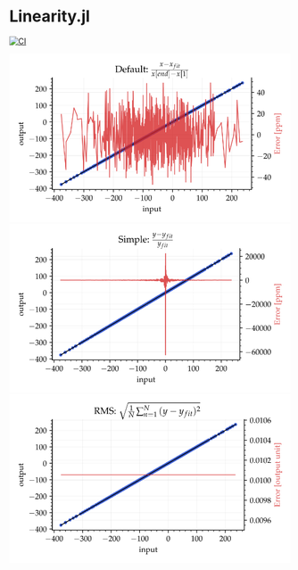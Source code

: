 # Linearity.jl

[![CI](https://github.com/gabriellnuness/Linearity.jl/actions/workflows/ci.yml/badge.svg)](https://github.com/gabriellnuness/Linearity.jl/actions/workflows/ci.yml)


![image](doc/ex_default.svg)
![image](doc/ex_simple.svg)
![image](doc/ex_rms.svg)

